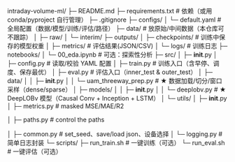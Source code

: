 intraday-volume-ml/
├─ README.md
├─ requirements.txt              # 依赖（或用 conda/pyproject 自行管理）
├─ .gitignore
├─ configs/
│  └─ default.yaml               # 全局配置（数据/模型/训练/评估/路径）
├─ data/                         # 放原始/中间数据（本仓库可不跟踪）
│  ├─ raw/
│  └─ interim/
├─ outputs/
│  ├─ checkpoints/               # 训练中保存的模型权重
│  ├─ metrics/                   # 评估结果(JSON/CSV)
│  └─ logs/                      # 训练日志
├─ notebooks/
│  └─ 00_eda.ipynb               # 可选：探索性分析
├─ src/
│  ├─ __init__.py
│  ├─ config.py                  # 读取/校验 YAML 配置
│  ├─ train.py                   # 训练入口（含早停、调度、保存最优）
│  ├─ eval.py                    # 评估入口（inner_test & outer_test）
│  ├─ data/
│  │  ├─ __init__.py
│  │  └─ uam_threeway_prep.py    # ★ 数据加载/切分/窗口采样（dense/sparse）
│  ├─ models/
│  │  ├─ __init__.py
│  │  └─ deeplobv.py             # ★ DeepLOBv 模型（Causal Conv + Inception + LSTM）
│  └─ utils/
│     ├─ __init__.py
│     ├─ metrics.py              # masked MSE/MAE/R2

│     ├─ paths.py                   # control the paths 

│     ├─ common.py           # set_seed、save/load json、设备选择
│     └─ logging.py              # 简单日志封装
└─ scripts/
   ├─ run_train.sh               # 一键训练（可选）
   └─ run_eval.sh                # 一键评估（可选）
